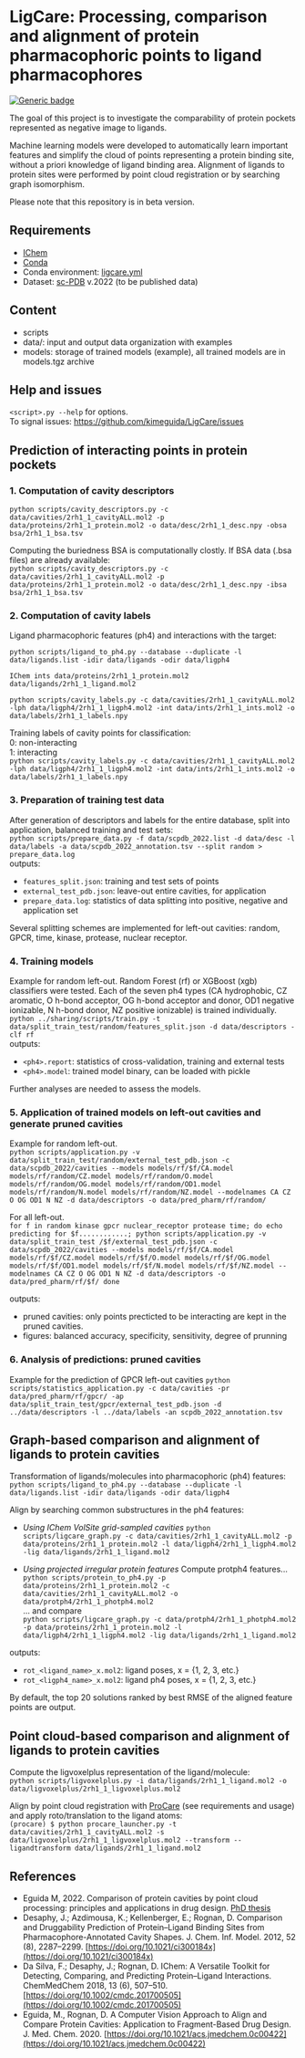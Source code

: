 # LigCare: Processing, comparison and alignment of protein pharmacophoric points to ligand pharmacophores
[![Generic badge](https://img.shields.io/badge/version-0.1.0-orange.svg)](https://shields.io/)

The goal of this project is to investigate the comparability of protein pockets represented as negative image to ligands. <br>

Machine learning models were developed to automatically learn important features and simplify the cloud of points representing a protein binding site, without a priori knowledge of ligand binding area. Alignment of ligands to protein sites were performed by point cloud registration or by searching graph isomorphism. <br>

Please note that this repository is in beta version.


## Requirements
* [IChem](http://bioinfo-pharma.u-strasbg.fr/labwebsite/download.html)
* [Conda](https://docs.conda.io/en/latest/miniconda.html)
* Conda environment: [ligcare.yml](https://github.com/kimeguida/LigCare/blob/main/ligcare.yml)
* Dataset: [sc-PDB](http://bioinfo-pharma.u-strasbg.fr/scPDB/) v.2022 (to be published data)


## Content
* scripts
* data/: input and output data organization with examples
* models: storage of trained models (example), all trained models are in models.tgz archive
	

## Help and issues
`<script>.py --help` for options.  
To signal issues: https://github.com/kimeguida/LigCare/issues




## Prediction of interacting points in protein pockets

### 1. Computation of cavity descriptors
```python scripts/cavity_descriptors.py -c data/cavities/2rh1_1_cavityALL.mol2 -p data/proteins/2rh1_1_protein.mol2 -o data/desc/2rh1_1_desc.npy -obsa bsa/2rh1_1_bsa.tsv``` <br>

Computing the buriedness BSA is computationally clostly. If BSA data (.bsa files) are already available:  
```python scripts/cavity_descriptors.py -c data/cavities/2rh1_1_cavityALL.mol2 -p data/proteins/2rh1_1_protein.mol2 -o data/desc/2rh1_1_desc.npy -ibsa bsa/2rh1_1_bsa.tsv```

### 2. Computation of cavity labels

Ligand pharmacophoric features (ph4) and interactions with the target:  

```python scripts/ligand_to_ph4.py --database --duplicate -l data/ligands.list -idir data/ligands -odir data/ligph4```

```IChem ints data/proteins/2rh1_1_protein.mol2 data/ligands/2rh1_1_ligand.mol2```

```python scripts/cavity_labels.py -c data/cavities/2rh1_1_cavityALL.mol2 -lph data/ligph4/2rh1_1_ligph4.mol2 -int data/ints/2rh1_1_ints.mol2 -o data/labels/2rh1_1_labels.npy```

Training labels of cavity points for classification:  
0: non-interacting  
1: interacting  
```python scripts/cavity_labels.py -c data/cavities/2rh1_1_cavityALL.mol2 -lph data/ligph4/2rh1_1_ligph4.mol2 -int data/ints/2rh1_1_ints.mol2 -o data/labels/2rh1_1_labels.npy``` <br>


### 3. Preparation of training test data

After generation of descriptors and labels for the entire database, split into application, balanced training and test sets:  
```python scripts/prepare_data.py -f data/scpdb_2022.list -d data/desc -l data/labels -a data/scpdb_2022_annotation.tsv --split random > prepare_data.log``` <br>
outputs:
- `features_split.json`: training and test sets of points
- `external_test_pdb.json`: leave-out entire cavities, for application
- `prepare_data.log`: statistics of data splitting into positive, negative and application set

Several splitting schemes are implemented for left-out cavities: random, GPCR, time, kinase, protease, nuclear receptor.  

### 4. Training models
Example for random left-out. Random Forest (rf) or XGBoost (xgb) classifiers were tested. Each of the seven ph4 types (CA hydrophobic, CZ aromatic, O h-bond acceptor, OG h-bond acceptor and donor, OD1 negative ionizable, N h-bond donor, NZ positive ionizable) is trained individually.  
```python ../sharing/scripts/train.py -t data/split_train_test/random/features_split.json -d data/descriptors -clf rf``` <br>
outputs:
- `<ph4>.report`: statistics of cross-validation, training and external tests
- `<ph4>.model`: trained model binary, can be loaded with pickle

Further analyses are needed to assess the models.  

### 5. Application of trained models on left-out cavities and generate pruned cavities
Example for random left-out.  
```python scripts/application.py -v data/split_train_test/random/external_test_pdb.json -c data/scpdb_2022/cavities --models models/rf/$f/CA.model models/rf/random/CZ.model models/rf/random/O.model models/rf/random/OG.model models/rf/random/OD1.model models/rf/random/N.model models/rf/random/NZ.model --modelnames CA CZ O OG OD1 N NZ -d data/descriptors -o data/pred_pharm/rf/random/``` <br>

For all left-out.  
```for f in random kinase gpcr nuclear_receptor protease time; do echo predicting for $f............; python scripts/application.py -v data/split_train_test /$f/external_test_pdb.json -c data/scpdb_2022/cavities --models models/rf/$f/CA.model models/rf/$f/CZ.model models/rf/$f/O.model models/rf/$f/OG.model models/rf/$f/OD1.model models/rf/$f/N.model models/rf/$f/NZ.model --modelnames CA CZ O OG OD1 N NZ -d data/descriptors -o data/pred_pharm/rf/$f/ done```

outputs:
- pruned cavities: only points precticted to be interacting are kept in the pruned cavities.
- figures: balanced accuracy, specificity, sensitivity, degree of prunning


### 6. Analysis of predictions: pruned cavities
Example for the prediction of GPCR left-out cavities 
```python scripts/statistics_application.py -c data/cavities -pr data/pred_pharm/rf/gpcr/ -ap data/split_train_test/gpcr/external_test_pdb.json -d ../data/descriptors -l ../data/labels -an scpdb_2022_annotation.tsv```




## Graph-based comparison and alignment of ligands to protein cavities

Transformation of ligands/molecules into pharmacophoric (ph4) features:  
```python scripts/ligand_to_ph4.py --database --duplicate -l data/ligands.list -idir data/ligands -odir data/ligph4``` <br>

Align by searching common substructures in the ph4 features:
* *Using IChem VolSite grid-sampled cavities*
`python scripts/ligcare_graph.py -c data/cavities/2rh1_1_cavityALL.mol2 -p data/proteins/2rh1_1_protein.mol2 -l data/ligph4/2rh1_1_ligph4.mol2 -lig data/ligands/2rh1_1_ligand.mol2` <br>

* *Using projected irregular protein features*
Compute protph4 features...  
`python scripts/protein_to_ph4.py -p data/proteins/2rh1_1_protein.mol2 -c data/cavities/2rh1_1_cavityALL.mol2 -o data/protph4/2rh1_1_photph4.mol2` <br>
... and compare  
`python scripts/ligcare_graph.py -c data/protph4/2rh1_1_photph4.mol2 -p data/proteins/2rh1_1_protein.mol2 -l data/ligph4/2rh1_1_ligph4.mol2 -lig data/ligands/2rh1_1_ligand.mol2` <br>

outputs:
- `rot_<ligand_name>_x.mol2`: ligand poses, x = {1, 2, 3, etc.}
- `rot_<ligph4_name>_x.mol2`: ligand ph4 poses, x = {1, 2, 3, etc.}

By default, the top 20 solutions ranked by best RMSE of the aligned feature points are output.  


## Point cloud-based comparison and alignment of ligands to protein cavities
Compute the ligvoxelplus representation of the ligand/molecule:  
`python scripts/ligvoxelplus.py -i data/ligands/2rh1_1_ligand.mol2 -o data/ligvoxelplus/2rh1_1_ligvoxelplus.mol2` <br>

Align by point cloud registration with [ProCare](https://github.com/kimeguida/ProCare) (see requirements and usage) and apply roto/translation to the ligand atoms:  
`(procare) $ python procare_launcher.py -t  data/cavities/2rh1_1_cavityALL.mol2 -s data/ligvoxelplus/2rh1_1_ligvoxelplus.mol2 --transform --ligandtransform data/ligands/2rh1_1_ligand.mol2` <br>


## References

- Eguida M, 2022. Comparison of protein cavities by point cloud processing: principles and applications in drug design. [PhD thesis](https://www.theses.fr/s269955)
- Desaphy, J.; Azdimousa, K.; Kellenberger, E.; Rognan, D. Comparison and Druggability Prediction of Protein–Ligand Binding Sites from Pharmacophore-Annotated Cavity Shapes. J. Chem. Inf. Model. 2012, 52 (8), 2287–2299. [https://doi.org/10.1021/ci300184x](https://doi.org/10.1021/ci300184x)
- Da Silva, F.; Desaphy, J.; Rognan, D. IChem: A Versatile Toolkit for Detecting, Comparing, and Predicting Protein–Ligand Interactions. ChemMedChem 2018, 13 (6), 507–510. [https://doi.org/10.1002/cmdc.201700505](https://doi.org/10.1002/cmdc.201700505)
- Eguida, M., Rognan, D. A Computer Vision Approach to Align and Compare Protein Cavities: Application to Fragment-Based Drug Design. J. Med. Chem. 2020. [https://doi.org/10.1021/acs.jmedchem.0c00422](https://doi.org/10.1021/acs.jmedchem.0c00422)
